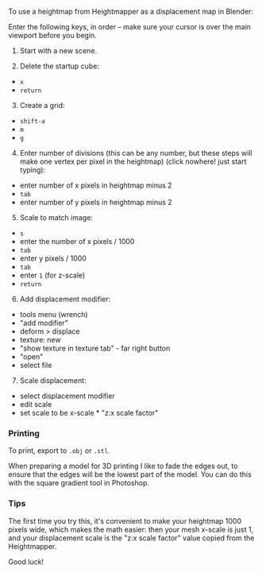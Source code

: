 To use a heightmap from Heightmapper as a displacement map in Blender:

Enter the following keys, in order – make sure your cursor is over the main viewport before you begin.

1. Start with a new scene.

2. Delete the startup cube:
 - `x`
 - `return`

3. Create a grid:
 - `shift-a`
 - `m`
 - `g`

4. Enter number of divisions (this can be any number, but these steps will make one vertex per pixel in the heightmap) (click nowhere! just start typing):
 - enter number of x pixels in heightmap minus 2
 - `tab`
 - enter number of y pixels in heightmap minus 2

5. Scale to match image:
 - `s`
 - enter the number of x pixels / 1000
 - `tab`
 - enter y pixels / 1000
 - `tab`
 - enter `1` (for z-scale)
 - `return`

6. Add displacement modifier:
 - tools menu (wrench)
 - "add modifier"
 - deform > displace
 - texture: new
 - "show texture in texture tab" - far right button
 - "open"
 - select file

7. Scale displacement:
 - select displacement modifier
 - edit scale
 - set scale to be x-scale * "z:x scale factor"

### Printing

To print, export to `.obj` or `.stl`.

When preparing a model for 3D printing I like to fade the edges out, to ensure that the edges will be the lowest part of the model. You can do this with the square gradient tool in Photoshop.

### Tips

The first time you try this, it's convenient to make your heightmap 1000 pixels wide, which makes the math easier: then your mesh x-scale is just 1, and your displacement scale is the "z:x scale factor" value copied from the Heightmapper.

Good luck!
